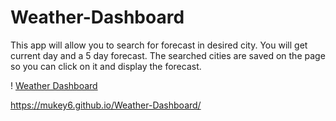 # Weather-Dashboard

This app will allow you to search for forecast in desired city. You will get current day and a 5 day forecast. The searched cities are saved on the page so you can click on it and display the forecast.

! [Weather Dashboard](./assets/images/weather-app.png)

https://mukey6.github.io/Weather-Dashboard/
